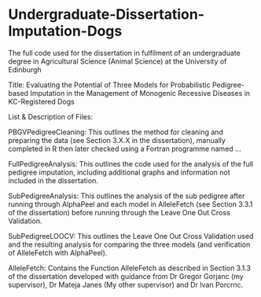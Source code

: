 # Undergraduate-Dissertation-Imputation-Dogs
 The full code used for the dissertation in fulfilment of an undergraduate degree in Agricultural Science (Animal Science) at the University of Edinburgh

Title: Evaluating the Potential of Three Models for Probabilistic Pedigree-based Imputation in the Management of Monogenic Recessive Diseases in KC-Registered Dogs


List & Description of Files:

PBGVPedigreeCleaning: This outlines the method for cleaning and preparing the data (see Section 3.X.X in the dissertation), manually completed in R then later checked using a Fortran programme named ...

FullPedigreeAnalysis: This outlines the code used for the analysis of the full pedigree imputation, including additional graphs and information not included in the dissertation.

SubPedigreeAnalysis: This outlines the analysis of the sub pedigree after running through AlphaPeel and each model in AlleleFetch (see Section 3.3.1 of the dissertation) before running through the Leave One Out Cross Validation.

SubPedigreeLOOCV: This outlines the Leave One Out Cross Validation used and the resulting analysis for comparing the three models (and verification of AlleleFetch with AlphaPeel).


AlleleFetch: Contains the Function AlleleFetch as described in Section 3.1.3 of the dissertation developed with guidance from Dr Gregor Gorjanc (my supervisor), Dr Mateja Janes (My other supervisor) and Dr Ivan Porcrnc.


